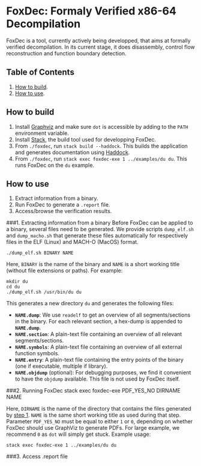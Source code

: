 # FoxDec: Formaly Verified x86-64 Decompilation

FoxDec is a tool, currently actively being developped, that aims at formally verified decompilation. In its current stage, it does disassembly, control flow reconstruction and function boundary detection.

## Table of Contents
1. [How to build](#build).
2. [How to use](#usage).


## How to build <a name="build"></a>
1. Install [Graphviz](https://graphviz.org) and make sure `dot` is accessible by adding to the `PATH` environment variable.
1. Install [Stack](https://docs.haskellstack.org/en/stable/README/), the build tool used for developping FoxDec. 
2. From `./foxdec`, run `stack build --haddock`. This builds the application and generates documentation using [Haddock](https://haskell-haddock.readthedocs.io/en/latest/index.html).
3. From `./foxdec`, run `stack exec foxdec-exe 1 ../examples/du du`. This runs FoxDec on the `du` example.

## How to use <a name="usage"></a>
1. Extract information from a binary.
2. Run FoxDec to generate a `.report` file.
3. Access/browse the verification results.

###1. Extracting information from a binary<a name="usage1"></a>
Before FoxDec can be applied to a binary, several files need to be generated. 
We provide scripts `dump_elf.sh` and `dump_macho.sh` that generate these files automatically for respectively files in the ELF (Linux) and MACH-O (MacOS) format.

    ./dump_elf.sh BINARY NAME
    
Here, `BINARY` is the name of the binary and `NAME` is a short working title (without file extensions or paths). For example:

	mkdir du
	cd du
    ./dump_elf.sh /usr/bin/du du

This generates a new directory `du` and generates the following files:

- **`NAME.dump`**: We use `readelf` to get an overview of all segments/sections in the binary. For each relevant section, a hex-dump is appended to **`NAME.dump`**.
- **`NAME.section`**: A plain-text file containing an overview of all relevant segments/sections.
- **`NAME.symbols`**: A plain-text file containing an overview of all external function symbols.
- **`NAME.entry`**: A plain-text file containing the entry points of the binary (one if executable, multiple if library).
- **`NAME.objdump`** (optional): For debugging purposes, we find it convenient to have the `objdump` available. This file is not used by FoxDec itself.

###2. Running FoxDec
    stack exec foxdec-exe PDF_YES_NO DIRNAME NAME
    
Here, `DIRNAME` is the name of the directory that contains the files generated by [step 1](#usage1). `NAME` is the same short working title as used during that step. Parameter `PDF_YES_NO` must be equal to either `1` or `0`, depending on whether FoxDec should use GraphViz to generate PDFs. For large example, we recommend `0` as `dot` will simply get stuck. Example usage:

    stack exec foxdec-exe 1 ../examples/du du

###3. Access .report file



